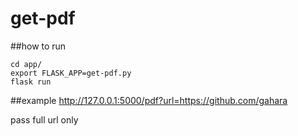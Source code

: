 # get-pdf

##how to run
```
cd app/
export FLASK_APP=get-pdf.py
flask run
```

##example
http://127.0.0.1:5000/pdf?url=https://github.com/gahara

pass full url only
